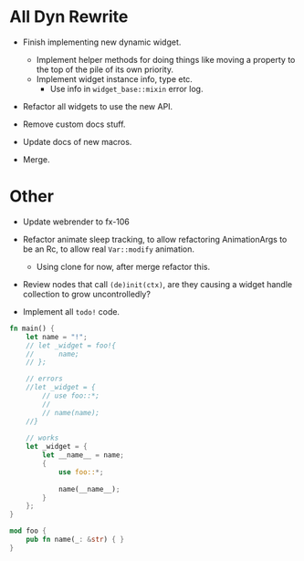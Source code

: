 # All Dyn Rewrite

* Finish implementing new dynamic widget.
    - Implement helper methods for doing things like moving a property to the top of the pile of its own priority.
    - Implement widget instance info, type etc.
        - Use info in `widget_base::mixin` error log.
* Refactor all widgets to use the new API.
* Remove custom docs stuff.
* Update docs of new macros.

* Merge.

# Other

* Update webrender to fx-106
* Refactor animate sleep tracking, to allow refactoring AnimationArgs to be an Rc, to allow real `Var::modify` animation.
    - Using clone for now, after merge refactor this.

* Review nodes that call `(de)init(ctx)`, are they causing a widget handle collection to grow uncontrolledly?

* Implement all `todo!` code.

```rust
fn main() {
    let name = "!";
    // let _widget = foo!{
    //      name;
    // };

    // errors
    //let _widget = {
        // use foo::*;
        //
        // name(name);
    //}
    
    // works
    let _widget = {
        let __name__ = name;
        {
            use foo::*;
            
            name(__name__);
        }
    };
}

mod foo {
    pub fn name(_: &str) { }
}

```